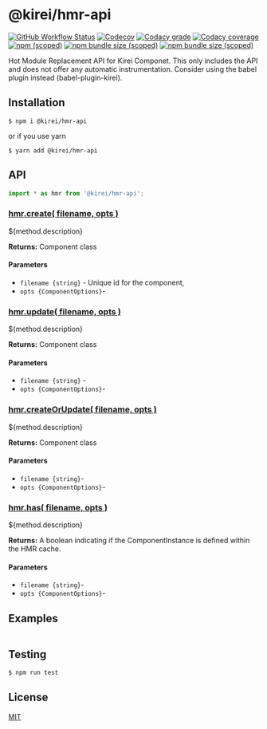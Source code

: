 @kirei/hmr-api
==========================

[![GitHub Workflow Status](https://img.shields.io/github/workflow/status/ifaxity/kirei/Test%20and%20Deploy?style=for-the-badge&logo=github)](https://github.com/iFaxity/kirei/actions)
[![Codecov](https://img.shields.io/codecov/c/github/ifaxity/kirei?style=for-the-badge&logo=codecov)](https://codecov.io/gh/iFaxity/kirei)
[![Codacy grade](https://img.shields.io/codacy/grade/dbdf69a34ba64733ace9d8aa204248ab?style=for-the-badge&logo=codacy)](https://app.codacy.com/manual/iFaxity/kirei/dashboard)
[![Codacy coverage](https://img.shields.io/codacy/coverage/dbdf69a34ba64733ace9d8aa204248ab?style=for-the-badge&logo=codacy)](https://app.codacy.com/manual/iFaxity/kirei/dashboard)
[![npm (scoped)](https://img.shields.io/npm/v/@kirei/hmr-api?style=for-the-badge&logo=npm)](https://npmjs.org/package/@kirei/hmr-api)
[![npm bundle size (scoped)](https://img.shields.io/bundlephobia/min/@kirei/hmr-api?label=Bundle%20size&style=for-the-badge)](https://npmjs.org/package/@kirei/hmr-api)
[![npm bundle size (scoped)](https://img.shields.io/bundlephobia/minzip/@kirei/hmr-api?label=Bundle%20size%20%28gzip%29&style=for-the-badge)](https://npmjs.org/package/@kirei/hmr-api)

Hot Module Replacement API for Kirei Componet. This only includes the API and does not offer any automatic instrumentation. Consider using the babel plugin instead (babel-plugin-kirei).


Installation
--------------------------
`$ npm i @kirei/hmr-api`

or if you use yarn

`$ yarn add @kirei/hmr-api`


API
--------------------------

```js
import * as hmr from '@kirei/hmr-api';
```

### [hmr.create( filename, opts )](#create)

${method.description}

**Returns:** Component class

#### Parameters
* `filename {string}` - Unique id for the component,
* `opts {ComponentOptions}`-


### [hmr.update( filename, opts )](#update)

${method.description}

**Returns:** Component class

#### Parameters
* `filename {string}` -
* `opts {ComponentOptions}`-


### [hmr.createOrUpdate( filename, opts )](#createOrUpdate)

${method.description}

**Returns:** Component class

#### Parameters
* `filename {string}`-
* `opts {ComponentOptions}`-


### [hmr.has( filename, opts )](#has)

${method.description}

**Returns:** A boolean indicating if the ComponentInstance is defined within the HMR cache.

#### Parameters
* `filename {string}`-
* `opts {ComponentOptions}`-


Examples
--------------------------

```js
```


Testing
--------------------------

```sh
$ npm run test
```


License
--------------------------

[MIT](./LICENSE)
